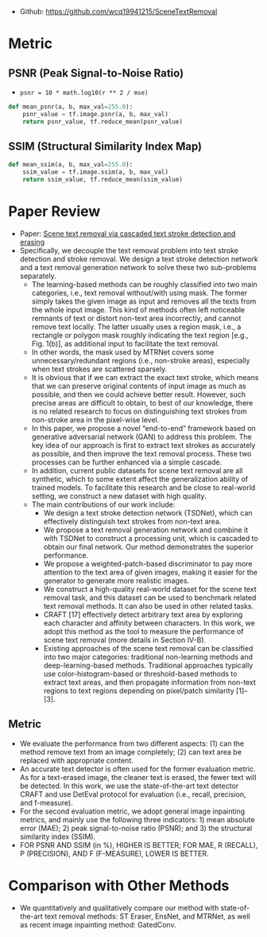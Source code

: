- Github: https://github.com/wcq19941215/SceneTextRemoval

# Metric
## PSNR (Peak Signal-to-Noise Ratio)
- `psnr = 10 * math.log10(r ** 2 / mse)`
```python
def mean_psnr(a, b, max_val=255.0):
    psnr_value = tf.image.psnr(a, b, max_val)
    return psnr_value, tf.reduce_mean(psnr_value)
```
## SSIM (Structural Similarity Index Map)
```python
def mean_ssim(a, b, max_val=255.0):
    ssim_value = tf.image.ssim(a, b, max_val)
    return ssim_value, tf.reduce_mean(ssim_value)
```

# Paper Review
- Paper: [Scene text removal via cascaded text stroke detection and erasing](https://arxiv.org/pdf/2011.09768.pdf)
- Specifically, we decouple the text removal problem into text stroke detection and stroke removal. We design a text stroke detection network and a text removal generation network to solve these two sub-problems separately.
  - The learning-based methods can be roughly classified into two main categories, i.e., text removal without/with using mask. The former simply takes the given image as input and removes all the texts from the whole input image. This kind of methods often left noticeable remnants of text or distort non-text area incorrectly, and cannot remove text locally. The latter usually uses a region mask, i.e., a rectangle or polygon mask roughly indicating the text region [e.g., Fig. 1(b)], as additional input to facilitate the text removal.
  - In other words, the mask used by MTRNet covers some unnecessary/redundant regions (i.e., non-stroke areas), especially when text strokes are scattered sparsely.
  - It is obvious that if we can extract the exact text stroke, which means that we can preserve original contents of input image as much as possible, and then we could achieve better result. However, such precise areas are difficult to obtain, to best of our knowledge, there is no related research to focus on distinguishing text strokes from non-stroke area in the pixel-wise level.
  - In this paper, we propose a novel “end-to-end” framework based on generative adversarial network (GAN) to address this
problem. The key idea of our approach is first to extract text strokes as accurately as possible, and then improve the text
removal process. These two processes can be further enhanced via a simple cascade.
  - In addition, current public datasets for
scene text removal are all synthetic, which to some extent affect the generalization ability of trained models. To facilitate this research and be close to real-world setting, we construct a new dataset with high quality.
  - The main contributions of our work include:
      - We design a text stroke detection network (TSDNet), which can effectively distinguish text strokes from non-text area.
      - We propose a text removal generation network and combine it with TSDNet to construct a processing unit, which is cascaded to obtain our final network. Our method demonstrates the superior performance.
      - We propose a weighted-patch-based discriminator to pay more attention to the text area of given images, making it easier for the generator to generate more realistic images.
      - We construct a high-quality real-world dataset for the scene text removal task, and this dataset can be used to benchmark related text removal methods. It can also be used in other related tasks.
      - CRAFT [17] effectively detect arbitrary text area by exploring each character and affinity between characters. In this work, we adopt this method as the tool to measure the performance of scene text removal (more details in Section IV-B).
      - Existing approaches of the scene text removal can be classified into two major categories: traditional non-learning methods and deep-learning-based methods. Traditional approaches typically use color-histogram-based or threshold-based methods to extract text areas, and then
propagate information from non-text regions to text regions depending on pixel/patch similarity [1]–[3].

## Metric
- We evaluate the performance from two different aspects: (1) can the method remove text from an image completely; (2) can text area be replaced with appropriate content.
- An accurate text detector is often used for the former evaluation metric. As for a text-erased image, the cleaner text is erased, the fewer text will be detected. In this work, we use the state-of-the-art text detector CRAFT and use DetEval protocol for evaluation (i.e., recall, precision, and f-measure).
- For the second evaluation metric, we adopt general image inpainting metrics, and mainly use the following three indicators: 1) mean absolute error (MAE); 2) peak signal-to-noise ratio (PSNR); and 3) the structural similarity index (SSIM).
- FOR PSNR AND SSIM (in %), HIGHER IS BETTER; FOR MAE, R (RECALL), P (PRECISION), AND F (F-MEASURE), LOWER IS BETTER.

# Comparison with Other Methods
- We quantitatively and qualitatively compare our method with state-of-the-art text removal methods: ST Eraser, EnsNet, and MTRNet, as well as recent image inpainting method: GatedConv.

